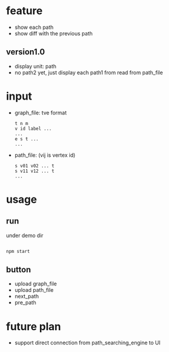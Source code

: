 # feature

- show each path
- show diff with the previous path

## version1.0

- display unit: path
- no path2 yet, just display each path1 from read from path_file

# input

- graph_file: tve format 

  ```
  t n m
  v id label ...
  ...
  e s t ...
  ...
  ```

- path_file: (vij is vertex id)

  ```
  s v01 v02 ... t
  s v11 v12 ... t
  ...
  ```

# usage

## run

under demo dir

```bash

npm start
```

## button

- upload graph_file
- upload path_file
- next_path
- pre_path

# future plan

- support direct connection from path_searching_engine to UI